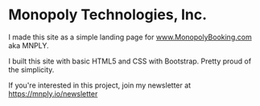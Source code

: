 # Monopoly Technologies, Inc.

I made this site as a simple landing page for www.MonopolyBooking.com aka MNPLY.

I built this site with basic HTML5 and CSS with Bootstrap. Pretty proud of the simplicity.

If you're interested in this project, join my newsletter at https://mnply.io/newsletter
